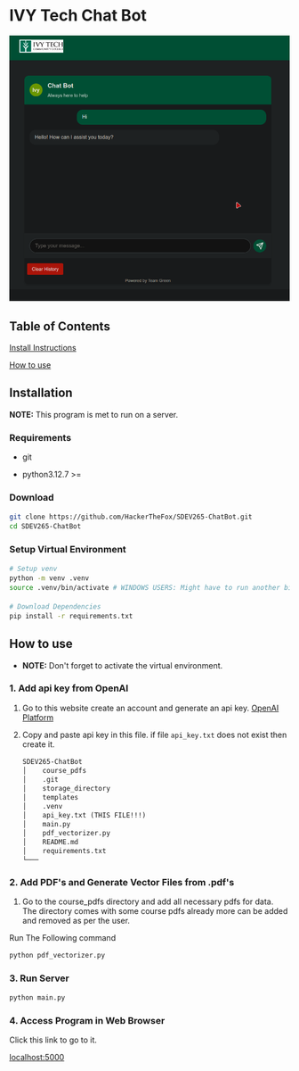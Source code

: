 # IVY Tech Chat Bot

![](screenshots/app_in_use.png)

## Table of Contents

[Install Instructions](#installation)

[How to use](#how-to-use)

## Installation

**NOTE:** This program is met to run on a server.

### Requirements

- git

- python3.12.7 \>=

### Download

```bash
git clone https://github.com/HackerTheFox/SDEV265-ChatBot.git
cd SDEV265-ChatBot
```

### Setup Virtual Environment

```bash
# Setup venv
python -m venv .venv
source .venv/bin/activate # WINDOWS USERS: Might have to run another binary than activate. Just look in this dir for the correct binary.

# Download Dependencies
pip install -r requirements.txt
```

## How to use

- **NOTE:** Don't forget to activate the virtual environment.

### 1. Add api key from OpenAI

1. Go to this website create an account and generate an api key.
   [OpenAI Platform](https://platform.openai.com/docs/api-reference/introduction)

2. Copy and paste api key in this file. if file `api_key.txt` does not exist then create it.
   
   ```textfile
   SDEV265-ChatBot
   │    course_pdfs
   │    .git
   │    storage_directory
   │    templates
   │    .venv
   │    api_key.txt (THIS FILE!!!)
   │    main.py
   │    pdf_vectorizer.py
   │    README.md
   │    requirements.txt
   └───
   ```

### 2.  Add PDF's and Generate Vector Files from .pdf's

1. Go to the course_pdfs directory and add all necessary pdfs for data. The directory comes with
   some course pdfs already more can be added and removed as per the user. 

Run The Following command

```bash
python pdf_vectorizer.py
```

### 3. Run Server

```python
python main.py
```

### 4. Access Program in Web Browser

Click this link to go to it.

[localhost:5000](http://127.0.0.1:5000)
